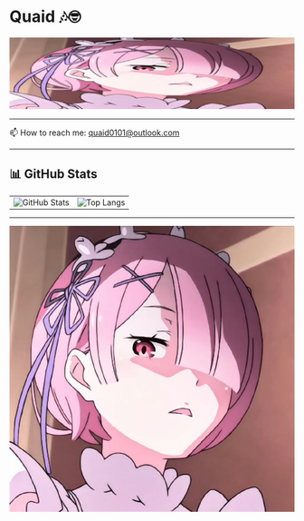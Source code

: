 # Quaid 🎶🤓
![header](https://raw.githubusercontent.com/Quaid0101/Quaid0101/main/banner.jpg)

---
📫 How to reach me: quaid0101@outlook.com  

---
## 📊 GitHub Stats

<table>
  <tr>
    <td>
      <img src="https://github-readme-stats.vercel.app/api?username=Quaid0101&show_icons=true&theme=radical" alt="GitHub Stats" />
    </td>
    <td>
      <img src="https://github-readme-stats.vercel.app/api/top-langs/?username=Quaid0101&layout=compact&theme=radical" alt="Top Langs" />
    </td>
  </tr>
</table>

---

![Banner](https://raw.githubusercontent.com/Quaid0101/Quaid0101/main/banner.png)

